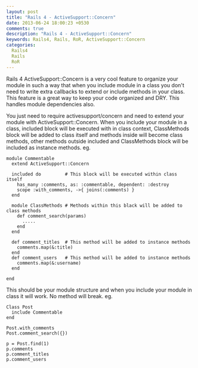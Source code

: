 ```yaml
---
layout: post
title: "Rails 4 - ActiveSupport::Concern"
date: 2013-06-24 18:00:23 +0530
comments: true
description: "Rails 4 - ActiveSupport::Concern"
keywords: Rails4, Rails, RoR, ActiveSupport::Concern
categories:
  Rails4
  Rails
  RoR 
---
```


Rails 4 ActiveSupport::Concern is a very cool feature to organize your module in such a way 
that when you include module in a class you don't need to write extra callbacks to extend or 
include methods in your class. This feature is a great way to keep your code organized and DRY. This handles module dependencies also.
<!--more-->
You just need to require activesupport/concern and need to extend your module with ActiveSupport::Concern. 
When you include your module in a class, included block will be executed with in class 
context, ClassMethods block will be added to class itself and methods inside will become 
class methods, other methods outside included and ClassMethods block will be included as 
instance methods. eg.

    module Commentable
      extend ActiveSupport::Concern

      included do         # This block will be executed within class itself
        has_many :comments, as: :commentable, dependent: :destroy
        scope :with_comments, ->{ joins(:comments) }
      end 

      module ClassMethods # Methods within this black will be added to class methods
        def comment_search(params)
          .....
        end
      end

      def comment_titles  # This method will be added to instance methods
        comments.map(&:title) 
      end      
      def comment_users   # This method will be added to instance methods
        comments.map(&:username)
      end

    end

This should be your module structure and when you include your module in class it will work.
No method will break. eg.

    Class Post
      include Commentable
    end

    Post.with_comments  
    Post.comment_search({}) 

    p = Post.find(1)
    p.comments
    p.comment_titles
    p.comment_users

     

